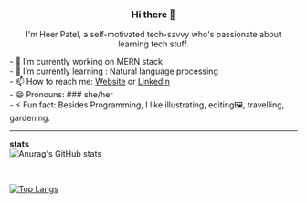 <h3 align="center"> Hi there 👋</h3>
<p align="center">
I'm Heer Patel, a self-motivated tech-savvy who's passionate about learning tech stuff.
</p>
- 🔭 I’m currently working on MERN stack
<br/>
- 🌱 I’m currently learning : Natural language processing
<br/>
- 📫 How to reach me: 
  <a href="https://heer-patel-portfolio.herokuapp.com/">Website</a>
  or <a href="https://www.linkedin.com/in/heer-patel-700235206/">LinkedIn</a>
<br/>
- 😄 Pronouns: ### she/her
<br/>
- ⚡ Fun fact: Besides Programming, I like illustrating, editing🖼, travelling, gardening.

---
**stats**
<br/>
![Anurag's GitHub stats](https://github-readme-stats.vercel.app/api?username=heerpatell&show_icons=true&theme=radical)

<br/>

[![Top Langs](https://github-readme-stats.vercel.app/api/top-langs/?username=heerpatell&layout=compact)](https://github.com/anuraghazra/github-readme-stats)


<!--
**heerpatell/heerpatell** is a ✨ _special_ ✨ repository because its `README.md` (this file) appears on your GitHub profile.

Here are some ideas to get you started:

- 👯 I’m looking to collaborate on ...
- 🤔 I’m looking for help with ...
- 💬 Ask me about ...
-->
